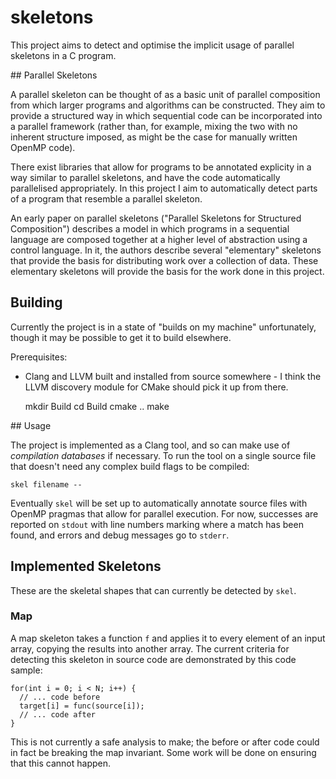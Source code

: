 # skeletons

This project aims to detect and optimise the implicit usage of parallel
skeletons in a C program.

## Parallel Skeletons

A parallel skeleton can be thought of as a basic unit of parallel composition
from which larger programs and algorithms can be constructed. They aim to
provide a structured way in which sequential code can be incorporated into a
parallel framework (rather than, for example, mixing the two with no inherent
structure imposed, as might be the case for manually written OpenMP code).

There exist libraries that allow for programs to be annotated explicity in a way
similar to parallel skeletons, and have the code automatically parallelised
appropriately. In this project I aim to automatically detect parts of a program
that resemble a parallel skeleton.

An early paper on parallel skeletons ("Parallel Skeletons for Structured
Composition") describes a model in which programs in a sequential language are
composed together at a higher level of abstraction using a control language. In
it, the authors describe several "elementary" skeletons that provide the basis
for distributing work over a collection of data. These elementary skeletons will
provide the basis for the work done in this project.

## Building

Currently the project is in a state of "builds on my machine" unfortunately,
though it may be possible to get it to build elsewhere.

Prerequisites:

  * Clang and LLVM built and installed from source somewhere - I think the LLVM
    discovery module for CMake should pick it up from there.

    mkdir Build
    cd Build
    cmake ..
    make

## Usage

The project is implemented as a Clang tool, and so can make use of _compilation
databases_ if necessary. To run the tool on a single source file that doesn't
need any complex build flags to be compiled:

    skel filename --

Eventually `skel` will be set up to automatically annotate source files with
OpenMP pragmas that allow for parallel execution. For now, successes are
reported on `stdout` with line numbers marking where a match has been found, and
errors and debug messages go to `stderr`.

## Implemented Skeletons

These are the skeletal shapes that can currently be detected by `skel`.

### Map

A map skeleton takes a function `f` and applies it to every element of an input
array, copying the results into another array. The current criteria for
detecting this skeleton in source code are demonstrated by this code sample:

    for(int i = 0; i < N; i++) {
      // ... code before
      target[i] = func(source[i]);
      // ... code after
    }

This is not currently a safe analysis to make; the before or after code could in
fact be breaking the map invariant. Some work will be done on ensuring that this
cannot happen.
